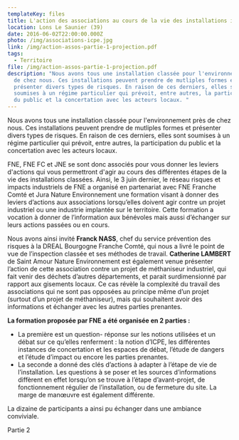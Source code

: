 ```yaml
---
templateKey: files
title: L'action des associations au cours de la vie des installations industrielles
location: Lons Le Saunier (39)
date: 2016-06-02T22:00:00.000Z
photo: /img/associations-icpe.jpg
link: /img/action-assos-partie-1-projection.pdf
tags:
  - Territoire
file: /img/action-assos-partie-1-projection.pdf
description: "Nous avons tous une installation classée pour l'environnement près
  de chez nous. Ces installations peuvent prendre de mutliples formes et
  présenter divers types de risques. En raison de ces derniers, elles sont
  soumises à un régime particulier qui prévoit, entre autres, la participation
  du public et la concertation avec les acteurs locaux. "
---
```

Nous avons tous une installation classée pour l'environnement près de chez nous. Ces installations peuvent prendre de mutliples formes et présenter divers types de risques. En raison de ces derniers, elles sont soumises à un régime particulier qui prévoit, entre autres, la participation du public et la concertation avec les acteurs locaux.

FNE, FNE FC et JNE se sont donc associés pour vous donner les leviers d'actions qui vous permettront d'agir au cours des différentes étapes de la vie des installations classées. Ainsi, le 3 juin dernier, le réseau risques et impacts industriels de FNE a organisé en partenariat avec FNE Franche Comté et Jura Nature Environnement une formation visant à donner des leviers d’actions aux associations lorsqu’elles doivent agir contre un projet industriel ou une industrie implantée sur le territoire. Cette formation a vocation à donner de l’information aux bénévoles mais aussi d’échanger sur leurs actions passées ou en cours.

Nous avons ainsi invité **Franck NASS**, chef du service prévention des risques à la DREAL Bourgogne Franche Comté, qui nous a livré le point de vue de l’inspection classée et ses méthodes de travail. **Catherine LAMBERT** de Saint Amour Nature Environnement est également venue présenter l’action de cette association contre un projet de méthaniseur industriel, qui fait venir des déchets d’autres départements, et parait surdimensionné par rapport aux gisements locaux. Ce cas révèle la complexité du travail des associations qui ne sont pas opposées au principe même d’un projet (surtout d’un projet de méthaniseur), mais qui souhaitent avoir des informations et échanger avec les autres parties prenantes.

**La formation proposée par FNE a été organisée en 2 parties :**

* La première est un question- réponse sur les notions utilisées et un débat sur ce qu’elles renferment : la notion d’ICPE, les différentes instances de concertation et les espaces de débat, l’étude de dangers et l’étude d’impact ou encore les parties prenantes.
* La seconde a donné des clés d’actions à adapter à l’étape de vie de l’installation. Les questions à se poser et les sources d’informations diffèrent en effet lorsqu’on se trouve à l’étape d’avant-projet, de fonctionnement régulier de l’installation, ou de fermeture du site. La marge de manœuvre est également différente.

La dizaine de participants a ainsi pu échanger dans une ambiance conviviale.

Partie 2